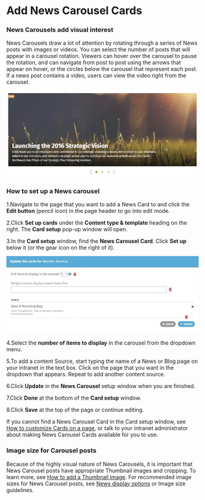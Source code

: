 # Add News Carousel Cards

### News Carousels add visual interest <a id="section2"></a>

News Carousels draw a lot of attention by rotating through a series of News posts with images or videos. You can select the number of posts that will appear in a carousel rotation. Viewers can hover over the carousel to pause the rotation, and can navigate from post to post using the arrows that appear on hover, or the circles below the carousel that represent each post. If a news post contains a video, users can view the video right from the carousel.

![](../../.gitbook/assets/1%20%2866%29.jpg)



### How to set up a News carousel

1.Navigate to the page that you want to add a News Card to and click the **Edit button** \(pencil icon\) in the page header to go into edit mode.

2.Click **Set up cards** under the **Content type & template** heading on the right. The **Card setup** pop-up window will open.

3.In the **Card setup** window, find the **News Carousel Card**. Click **Set up** below it \(or the gear icon on the right of it\).

![](../../.gitbook/assets/2%20%2822%29.jpg)



4.Select the **number of items to display** in the carousel from the dropdown menu.

5.To add a content Source, start typing the name of a News or Blog page on your intranet in the text box. Click on the page that you want in the dropdown that appears. Repeat to add another content source.

6.Click **Update** in the **News Carousel** setup window when you are finished.

7.Click **Done** at the bottom of the **Card setup** window.

8.Click **Save** at the top of the page or continue editing.

If you cannot find a News Carousel Card in the Card setup window, see [How to customize Cards on a page](../add-pages-and-sections/modify-templates.md), or talk to your intranet administrator about making News Carousel Cards available for you to use.

### Image size for Carousel posts

Because of the highly visual nature of News Carousels, it is important that News Carousel posts have appropriate Thumbnail images and cropping. To learn more, see [How to add a Thumbnail image](../edit-page-contents/add-thumbnail-images/). For recommended image sizes for News Carousel posts, see [News display options](new-display-options.md) or Image size guidelines.  



